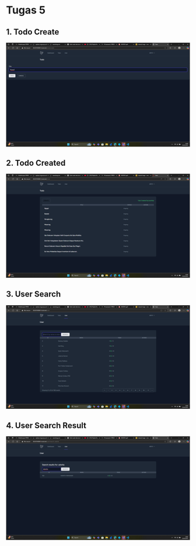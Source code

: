 # Tugas 5

## 1. Todo Create

![alt text](screenshot/tugas5/Screenshot%20(4).png)

## 2. Todo Created

![alt text](screenshot/tugas5/Screenshot%20(5).png)

## 3. User Search

![alt text](screenshot/tugas5/Screenshot%20(6).png)

## 4. User Search Result

![alt text](screenshot/tugas5/Screenshot%20(7).png)